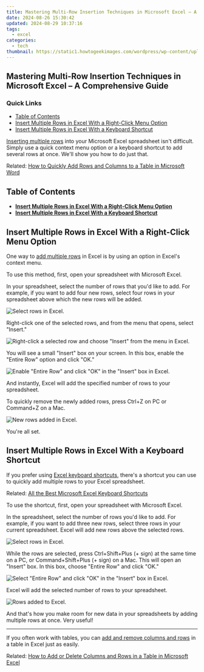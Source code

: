 ```yaml
---
title: Mastering Multi-Row Insertion Techniques in Microsoft Excel – A Comprehensive Guide
date: 2024-08-26 15:30:42
updated: 2024-08-29 10:37:16
tags:
  - excel
categories:
  - tech
thumbnail: https://static1.howtogeekimages.com/wordpress/wp-content/uploads/2021/09/microsoft_excel_hero_1200x675.jpg
---
```


## Mastering Multi-Row Insertion Techniques in Microsoft Excel – A Comprehensive Guide

### Quick Links

* [Table of Contents](https://instagram-clips.techidaily.com/updated-2024-approved-demystifying-instagrams-videography-cap-constraint/)
* [Insert Multiple Rows in Excel With a Right-Click Menu Option](https://ios-unlock.techidaily.com/easy-steps-on-how-to-create-a-new-apple-id-account-on-iphone-xr-by-drfone-ios/)
* [Insert Multiple Rows in Excel With a Keyboard Shortcut](https://twitter-videos.techidaily.com/updated-2024-approved-framed-to-impress-your-guide-to-tweets-in-high-definition/)

[Inserting multiple rows](https://facebook-videos.techidaily.com/new-in-2024-convert-facebook-posts-to-mp3-files/) into your Microsoft Excel spreadsheet isn't difficult. Simply use a quick context menu option or a keyboard shortcut to add several rows at once. We'll show you how to do just that.

Related: [How to Quickly Add Rows and Columns to a Table in Microsoft Word](https://facebook-videos.techidaily.com/new-in-2024-convert-facebook-posts-to-mp3-files/) 

##  Table of Contents

* **[Insert Multiple Rows in Excel With a Right-Click Menu Option](https://os-tips.techidaily.com/the-unbeatable-5-cloud-backup-options-you-need-on-your-radar-now/)**
* **[Insert Multiple Rows in Excel With a Keyboard Shortcut](https://video-creation-software.techidaily.com/updated-the-ultimate-mac-video-editor-mkvtoolnix-features-and-benefits-for-2024/)**

##  Insert Multiple Rows in Excel With a Right-Click Menu Option

 One way to [add multiple rows](https://youtube-help.techidaily.com/new-exploring-the-perks-and-pitfalls-of-mcn-alliances/) in Excel is by using an option in Excel's context menu.

 To use this method, first, open your spreadsheet with Microsoft Excel.

 In your spreadsheet, select the number of rows that you'd like to add. For example, if you want to add four new rows, select four rows in your spreadsheet above which the new rows will be added.

![Select rows in Excel.](https://static1.howtogeekimages.com/wordpress/wp-content/uploads/2021/10/1-select-rows.png) 

 Right-click one of the selected rows, and from the menu that opens, select "Insert."

![Right-click a selected row and choose "Insert" from the menu in Excel.](https://static1.howtogeekimages.com/wordpress/wp-content/uploads/2021/10/2-insert-rows.png) 

 You will see a small "Insert" box on your screen. In this box, enable the "Entire Row" option and click "OK."

![Enable "Entire Row" and click "OK" in the "Insert" box in Excel.](https://static1.howtogeekimages.com/wordpress/wp-content/uploads/2021/10/3-entire-row.png) 

 And instantly, Excel will add the specified number of rows to your spreadsheet.

 To quickly remove the newly added rows, press Ctrl+Z on PC or Command+Z on a Mac.

![New rows added in Excel.](https://static1.howtogeekimages.com/wordpress/wp-content/uploads/2021/10/4-rows-added.png) 

 You're all set.

##  Insert Multiple Rows in Excel With a Keyboard Shortcut

 If you prefer using [Excel keyboard shortcuts](https://eaxpv-info.techidaily.com/updated-2024-approved-high-definition-ready-enabling-av1-on-youtube/), there's a shortcut you can use to quickly add multiple rows to your Excel spreadsheet.

Related: [All the Best Microsoft Excel Keyboard Shortcuts](https://eaxpv-info.techidaily.com/updated-2024-approved-high-definition-ready-enabling-av1-on-youtube/) 

 To use the shortcut, first, open your spreadsheet with Microsoft Excel.

 In the spreadsheet, select the number of rows you'd like to add. For example, if you want to add three new rows, select three rows in your current spreadsheet. Excel will add new rows above the selected rows.

![Select rows in Excel.](https://static1.howtogeekimages.com/wordpress/wp-content/uploads/2021/10/5-choose-rows.png) 

 While the rows are selected, press Ctrl+Shift+Plus (+ sign) at the same time on a PC, or Command+Shift+Plus (+ sign) on a Mac. This will open an "Insert" box. In this box, choose "Entire Row" and click "OK."

![Select "Entire Row" and click "OK" in the "Insert" box in Excel.](https://static1.howtogeekimages.com/wordpress/wp-content/uploads/2021/10/6-add-rows.png) 

 Excel will add the selected number of rows to your spreadsheet.

![Rows added to Excel.](https://static1.howtogeekimages.com/wordpress/wp-content/uploads/2021/10/7-rows-inserted.png) 

 And that's how you make room for new data in your spreadsheets by adding multiple rows at once. Very useful!

---

 If you often work with tables, you can [add and remove columns and rows](https://fox-glue.techidaily.com/2024-approved-the-ultimate-guide-to-top-online-tools-for-perfecting-your-video-subtitles/) in a table in Excel just as easily.

Related: [How to Add or Delete Columns and Rows in a Table in Microsoft Excel](https://fox-glue.techidaily.com/2024-approved-the-ultimate-guide-to-top-online-tools-for-perfecting-your-video-subtitles/)

<ins class="adsbygoogle"
     style="display:block"
     data-ad-format="autorelaxed"
     data-ad-client="ca-pub-7571918770474297"
     data-ad-slot="1223367746"></ins>



<ins class="adsbygoogle"
     style="display:block"
     data-ad-client="ca-pub-7571918770474297"
     data-ad-slot="8358498916"
     data-ad-format="auto"
     data-full-width-responsive="true"></ins>
